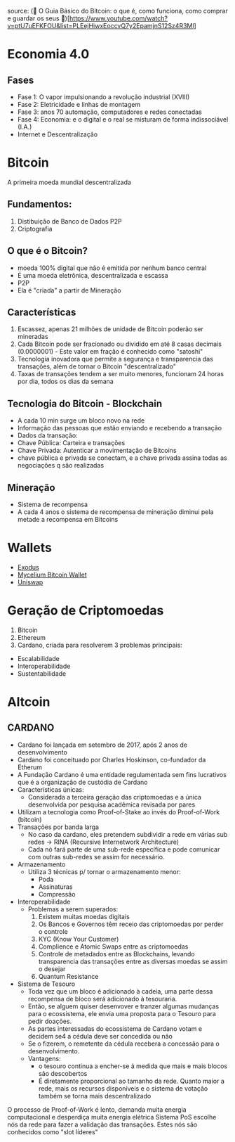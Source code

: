 source:
(🔴 O Guia Básico do Bitcoin: o que é, como funciona, como comprar e guardar os seus 🔴)[https://www.youtube.com/watch?v=ptU7uEFKFOU&list=PLEejHiwxEoccvQ7y2EpamjnS12Sz4R3Ml]

# Economia 4.0
## Fases
  - Fase 1: O vapor impulsionando a revolução industrial (XVIII)
  - Fase 2: Eletricidade e linhas de montagem
  - Fase 3: anos 70 automação, computadores e redes conectadas
  - Fase 4: Economia: e o digital e o real se misturam de forma indissociável (I.A.)
- Internet e Descentralização

# Bitcoin
A primeira moeda mundial descentralizada
## Fundamentos:
1) Distibuição de Banco de Dados P2P
2) Criptografia

## O que é o Bitcoin?
- moeda 100% digital que não é emitida por nenhum banco central
- É uma moeda eletrônica, descentralizada e escassa
- P2P
- Ela é "criada" a partir de Mineração

## Características
1) Escassez, apenas 21 milhões de unidade de Bitcoin poderão ser mineradas
2) Cada Bitcoin pode ser fracionado ou dividido em até 8 casas decimais (0.0000001) - Este valor em fração é conhecido como "satoshi"
3) Tecnologia inovadora que permite a segurança e transparencia das transações, além de tornar o Bitcoin "descentralizado"
4) Taxas de transações tendem a ser muito menores, funcionam 24 horas por dia, todos os dias da semana

## Tecnologia do Bitcoin - Blockchain
-  A cada 10 min surge um bloco novo na rede
-  Informação das pessoas que estão enviando e recebendo a transação
-  Dados da transação:
  -  Chave Pública: Carteira e transações
  -  Chave Privada: Autenticar a movimentação de Bitcoins
-  chave pública e privada se conectam, e a chave privada assina todas as negociações q são realizadas

## Mineração
- Sistema de recompensa
- A cada 4 anos o sistema de recompensa de mineração diminui pela metade a recompensa em Bitcoins

# Wallets
- [Exodus](https://www.exodus.com/)
- [Mycelium Bitcoin Wallet](https://wallet.mycelium.com/)
- [Uniswap](https://app.uniswap.org)

# Geração de Criptomoedas
1. Bitcoin
2. Ethereum
3. Cardano, criada para resolverem 3 problemas principais:
- Escalabilidade
- Interoperabilidade
- Sustentabilidade

# Altcoin
## CARDANO
- Cardano foi lançada em setembro de 2017, após 2 anos de desenvolvimento
- Cardano foi conceituado por Charles Hoskinson, co-fundador da Etherum
- A Fundação Cardano é uma entidade regulamentada sem fins lucrativos que é a organização de custódia de Cardano
- Características únicas:
  - Considerada a terceira geração das criptomoedas e a única desenvolvida por pesquisa acadêmica revisada por pares
- Utilizam a tecnologia como Proof-of-Stake ao invés do Proof-of-Work (bitcoin)
- Transações por banda larga
  - No caso da cardano, eles pretendem subdividir a rede em várias sub redes → RINA (Recursive Internetwork Architecture)
  - Cada nó fará parte de uma sub-rede específica e pode comunicar com outras sub-redes se assim for necessário.
- Armazenamento
  - Utiliza 3 técnicas p/ tornar o armazenamento menor:
    - Poda
    - Assinaturas
    - Compressão
- Interoperabilidade
  - Problemas a serem superados:
    1. Existem muitas moedas digitais
    2. Os Bancos e Governos têm receio das criptomoedas por perder o controle
    3. KYC (Know Your Customer)
    4. Complience e Atomic Swaps entre as criptomoedas
    5. Controle de metadados entre as Blockchains, levando transparencia das transações entre as diversas moedas se assim o desejar
    6. Quantum Resistance
- Sistema de Tesouro
  - Toda vez que um bloco é adicionado à cadeia, uma parte dessa recompensa de bloco será adicionado à tesouraria.
  - Então, se alguem quiser desenvover e tranzer algumas mudanças para o ecossistema, ele envia uma proposta para o Tesouro para pedir doações.
  - As partes interessadas do ecossistema de Cardano votam e decidem se4 a cédula deve ser concedida ou não
  - Se o fizerem, o remetente da cédula recebera a concessão para o desenvolvimento.
  - Vantagens:
      - o tesouro continua a encher-se à medida que mais e mais blocos são descobertos
      - É diretamente proporcional ao tamanho da rede. Quanto maior a rede, mais os recursos disponíveis e o sistema de votação também se torna mais descentralizado

O processo de Proof-of-Work é lento, demanda muita energia computacional e desperdiça muita energia elétrica
Sistema PoS escolhe nós da rede para fazer a validação das transações. Estes nós são conhecidos como "slot líderes"
